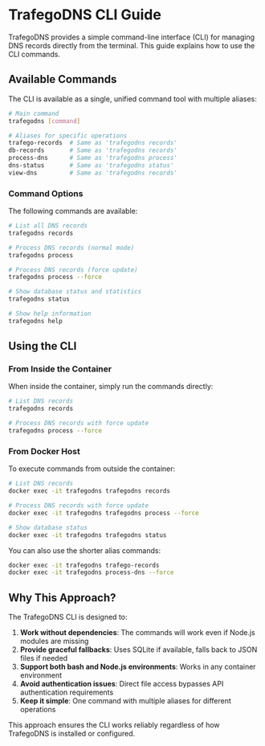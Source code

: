 # TrafegoDNS CLI Guide

TrafegoDNS provides a simple command-line interface (CLI) for managing DNS records directly from the terminal. This guide explains how to use the CLI commands.

## Available Commands

The CLI is available as a single, unified command tool with multiple aliases:

```bash
# Main command
trafegodns [command]

# Aliases for specific operations
trafego-records  # Same as 'trafegodns records'
db-records       # Same as 'trafegodns records'
process-dns      # Same as 'trafegodns process'
dns-status       # Same as 'trafegodns status'
view-dns         # Same as 'trafegodns records'
```

### Command Options

The following commands are available:

```bash
# List all DNS records
trafegodns records

# Process DNS records (normal mode)
trafegodns process

# Process DNS records (force update)
trafegodns process --force

# Show database status and statistics
trafegodns status

# Show help information
trafegodns help
```

## Using the CLI

### From Inside the Container

When inside the container, simply run the commands directly:

```bash
# List DNS records
trafegodns records

# Process DNS records with force update
trafegodns process --force
```

### From Docker Host

To execute commands from outside the container:

```bash
# List DNS records
docker exec -it trafegodns trafegodns records

# Process DNS records with force update
docker exec -it trafegodns trafegodns process --force

# Show database status
docker exec -it trafegodns trafegodns status
```

You can also use the shorter alias commands:

```bash
docker exec -it trafegodns trafego-records
docker exec -it trafegodns process-dns --force
```

## Why This Approach?

The TrafegoDNS CLI is designed to:

1. **Work without dependencies**: The commands will work even if Node.js modules are missing
2. **Provide graceful fallbacks**: Uses SQLite if available, falls back to JSON files if needed
3. **Support both bash and Node.js environments**: Works in any container environment
4. **Avoid authentication issues**: Direct file access bypasses API authentication requirements
5. **Keep it simple**: One command with multiple aliases for different operations

This approach ensures the CLI works reliably regardless of how TrafegoDNS is installed or configured.